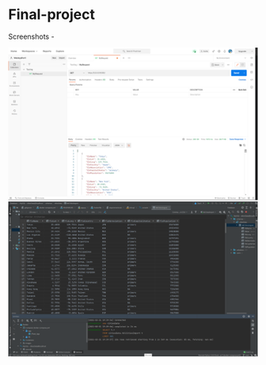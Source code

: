 # Final-project

Screenshots - 

<img src="https://github.com/Rushi-Repo/Final-project/blob/main/screenshots/postman.PNG?raw=true" />

<img src="https://github.com/Rushi-Repo/Final-project/blob/main/screenshots/query.PNG?raw=true" />
